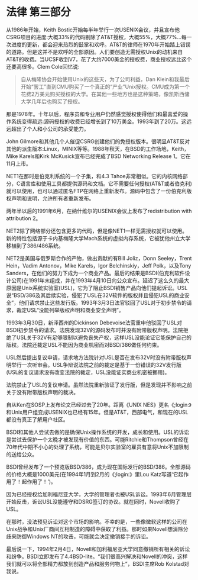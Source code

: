 # 法律 第三部分

从1986年开始，Keith Bostic开始每半年举行一次USENIX会议，并且宣布他CSRG项目的进度:大概33%的代码剔除了AT&T授权，大概55%，大概77%...每一次进度的更新，都会迎来热烈的鼓掌和欢呼。AT&T的律师在1970年开始踏上错误的道路。但是这并不是欢呼的全部原因。人们要创造无需授权Unix的动机来自AT&T的收费。当UCSF收到V7，花了大约7000美金的授权费，商业授权远比这个还要高很多。Clem Cole回忆说:

> 自从梅隆协会开始使用Unix的这些天，为了公司利益，Dan Klein和我最后开始“罢工”直到CMU购买了一个真正的“产业”Unix授权。CMU成为第一个花费2万美元购买授权的大学。在其他一些地方也是这种策略，像凯斯西储大学几年后也购买了授权。

那是1978年。十年以后，程序员和专业用户仍然感觉授权使得他们和最喜爱的操作系统变得疏远:源码授权的收费已经增长到了10万美金。1993年到了20万。这远远超出了个人和小公司的承受能力。

John Gilmore和其他几个人催促CSRG创建他们的免授权版本。很明显AT&T反对其他的派生版本:Linux，MINIX等等。1988年秋天，在BSD的工作场地，Keith，Mike Karels和Kirk McKusick宣布已经完成了BSD Networking Release 1。它在11月上市。

NET1在那时是伯克利系统的一个子集，和4.3 Tahoe非常相似。它的内核网络部分，C语言库和使用工具都提供源码和文档。它不需要任何授权(AT&T或者伯克利)就可以使用，也可以通过匿名FTP在网络上重新发布。源码中包含了一份伯克利版权声明和说明，允许所有者重新发布。

两年半以后的1991年6月，在纳什维尔的USENIX会议上发布了redistribution with attribution 2。

NET2除了网络部分还包含更多的代码，但是像NET1一样无需授权就可以使用。新的特性包括源于卡内基梅隆大学Mach系统的虚拟内存系统，它被犹他州立大学移植到了386/486系统。

NET2是美国与俄罗斯合作的产物，做出贡献的有Bill Joliz，Donn Seeley，Trent Hein，Vadim Antonov，Mike Karels，Igor Belchinskiy，Jeff Polk，以及Tony Sanders，在他们的努力下成为一个商业产品。最后的结果是BSDI(伯克利软件设计公司)在1991年末组成，并在1993年4月10日向公众宣布。延迟了这么久的最大原因是Unix系统实验室(USL)，它为了阻止BSDI销售产品向他们提起诉讼。USL说“BSD/386及其后续实验，侵犯了USL在32V软件的版权并且侵犯USL的商业安全”，他们请求禁止这些发行版。1993年3月3日法官驳回了USL对于初步禁令的请求，裁定USL“没能列举版权声明和商业安全声明”。

1993年3月30日，新泽西州的Dickinson Debevoise法官重申他驳回了USL对BSDI初步禁令的请求。法院发现32V的源码发布时并没有附带版权声明。法院拒绝了USL关于32V有足够限制以避免丧失产权，这样USL没能论证它能保护自己的版权。法院还裁定USL不能因为商业机密而对BSD/386做任何约束。

USL然后提出复议申请，请求地方法院针对USL是否在发布32V时没有附带版权声明举行一次听审会。USL争辩说法院之前的裁定是基于一份错误的32V发行版(USL的复议请求没有改变法院的裁定，USL没能证实商业机密被挪用)。

法院禁止了USL的复议申请。虽然法院重新验证了发行版，但是发现并不影响之前关于没有附带版权声明的裁决。

自从Ken在SOSP上发布论文已经过去了20年。距离《UNIX NES》更名《;login:》和Unix用户组变成USENIX也已经有15年。但是AT&T，西部电气，和现在的USL都没有真正了解用户社区。

BSDI和其他人尝试去做的是确保Unix操作系统的开发，成长和使用。USL的诉讼是尝试去保护一个太晚才被发现有价值的东西。可能Ritchie和Thompson曾经在70年代中期不小心的处理了系统，可能是贝尔实验室的雇员有意将Unix不加限制的送给公众。

BSDI曾经发布了一个预览版BSD/386，成为现在国际发行的BSD/386。全部源码的价格大概是1000美元(在1994年1月到2月的《;login:》里Lou Katz写道‘它起作用了！起作用了！’)。

因为已经授权给加利福尼亚大学，大学的管理者也被USL诉讼。1993年6月管理层开始反击，诉讼USL没能遵守和DSRG签订的协议。就在同时，Novell收购了USL。

在那时，没法预见诉讼对这个市场的影响。不幸的是，一些像微软这样的公司在Unix战争和Unix厂商间互相制造的障碍中获取了利益。那时如果Novell想消除分歧来防御Windows NT的攻击，可能就会决定撤销接手的诉讼。

最后说一下，1994年2月4日，Novell和加利福尼亚大学同意撤销所有相关的诉讼和纷争。BSDI立即发布了4.4BSD-lite。“我们很高兴解决和Novell的冲突，这样我们就可以将全部精力都放到创造产品和服务何物上”，BSDI主席Rob Kolstad对我说。
